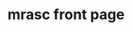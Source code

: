 # mrasc front page                                                                                                                                                                                                              

